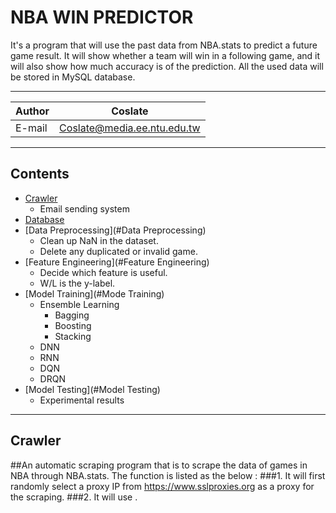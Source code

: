NBA WIN PREDICTOR
===========================
It's a program that will use the past data from NBA.stats to predict a future game result. It will show whether a team will win in a following game, and it will also show how much accuracy is of the prediction. All the used data will be stored in MySQL database.

****
	
|Author|Coslate|
|---|---
|E-mail|Coslate@media.ee.ntu.edu.tw


****
Contents
------
* [Crawler](#Crawler)
    * Email sending system
* [Database](#Database)
* [Data Preprocessing](#Data Preprocessing)
    * Clean up NaN in the dataset.
    * Delete any duplicated or invalid game.
* [Feature Engineering](#Feature Engineering)
    * Decide which feature is useful.
    * W/L is the y-label.
* [Model Training](#Mode Training) 
    * Ensemble Learning
        *  Bagging
        *  Boosting
        *  Stacking
    * DNN
    * RNN
    * DQN
    * DRQN
* [Model Testing](#Model Testing)
    * Experimental results


****
Crawler
------
##An automatic scraping program that is to scrape the data of games in NBA through NBA.stats. The function is listed as the below : 
###1. It will first randomly select a proxy IP from https://www.sslproxies.org as a proxy for the scraping.
###2. It will use .
